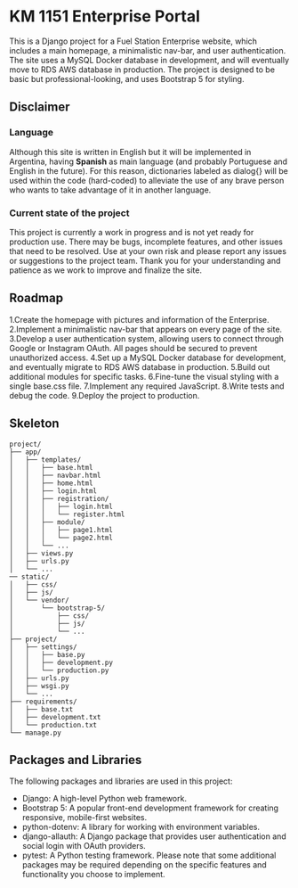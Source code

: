 # KM 1151 Enterprise Portal
This is a Django project for a Fuel Station Enterprise website, which includes a main homepage, a minimalistic nav-bar, and user authentication. The site uses a MySQL Docker database in development, and will eventually move to RDS AWS database in production. The project is designed to be basic but professional-looking, and uses Bootstrap 5 for styling.
## Disclaimer
### Language
Although this site is written in English but it will be implemented in Argentina, having **Spanish** as main language (and probably Portuguese and English in the future). For this reason, dictionaries labeled as dialog{} will be used within the code (hard-coded) to alleviate the use of any brave person who wants to take advantage of it in another language.
### Current state of the project
This project is currently a work in progress and is not yet ready for production use. There may be bugs, incomplete features, and other issues that need to be resolved. Use at your own risk and please report any issues or suggestions to the project team. Thank you for your understanding and patience as we work to improve and finalize the site.
## Roadmap
1.Create the homepage with pictures and information of the Enterprise.
2.Implement a minimalistic nav-bar that appears on every page of the site.
3.Develop a user authentication system, allowing users to connect through Google or Instagram OAuth. All pages should be secured to prevent unauthorized access.
4.Set up a MySQL Docker database for development, and eventually migrate to RDS AWS database in production.
5.Build out additional modules for specific tasks.
6.Fine-tune the visual styling with a single base.css file.
7.Implement any required JavaScript.
8.Write tests and debug the code.
9.Deploy the project to production.
## Skeleton
```
project/
├── app/
│   ├── templates/
│   │   ├── base.html
│   │   ├── navbar.html
│   │   ├── home.html
│   │   ├── login.html
│   │   ├── registration/
│   │   │   ├── login.html
│   │   │   └── register.html
│   │   ├── module/
│   │   │   ├── page1.html
│   │   │   └── page2.html
│   │   └── ...
│   ├── views.py
│   ├── urls.py
│   └── ...
── static/
│   ├── css/
│   ├── js/
│   └── vendor/
│       └── bootstrap-5/
│           ├── css/
│           ├── js/
│           └── ...
├── project/
│   ├── settings/
│   │   ├── base.py
│   │   ├── development.py
│   │   └── production.py
│   ├── urls.py
│   ├── wsgi.py
│   └── ...
├── requirements/
│   ├── base.txt
│   ├── development.txt
│   └── production.txt
└── manage.py
```
## Packages and Libraries
The following packages and libraries are used in this project:
- Django: A high-level Python web framework.
- Bootstrap 5: A popular front-end development framework for creating responsive, mobile-first websites.
- python-dotenv: A library for working with environment variables.
- django-allauth: A Django package that provides user authentication and social login with OAuth providers.
- pytest: A Python testing framework.
Please note that some additional packages may be required depending on the specific features and functionality you choose to implement.
